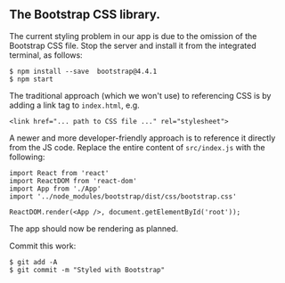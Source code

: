 ## The Bootstrap CSS library.

The current styling problem in our app is due to the omission of the Bootstrap CSS file. Stop the server and install it from the integrated terminal, as follows:
~~~
$ npm install --save  bootstrap@4.4.1
$ npm start
~~~
The traditional approach (which we won't use) to referencing CSS is by adding a link tag to `index.html`, e.g.
~~~
<link href="... path to CSS file ..." rel="stylesheet">
~~~
A newer and more developer-friendly approach is to reference it directly from the JS code. Replace the entire content of `src/index.js` with the following:
~~~
import React from 'react'
import ReactDOM from 'react-dom'
import App from './App'
import '../node_modules/bootstrap/dist/css/bootstrap.css'

ReactDOM.render(<App />, document.getElementById('root'));
~~~

The app should now be rendering as planned. 

Commit this work:
~~~
$ git add -A
$ git commit -m "Styled with Bootstrap"
~~~